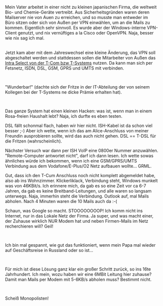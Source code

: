 <html><body><p>Mein Vater arbeitet in einer nicht zu kleinen japanischen Firma, die weltweit Bio- und Chemie-Geräte vertreibt. Aus Sicherheitsgründen waren deren Mailserver nie von Auen zu erreichen, und so musste man entweder im Büro sitzen oder sich von Außen per VPN einwählen, um an die Mails zu kommen. Eigentlich sehr sinnvoll. Es wurde aber der Windows-interne VPN-Client genutzt, und nix vernüftiges a la Cisco oder OpenVPN. Naja, besser wie nix sag ich mal.<br>

<br>

Jetzt kam aber mit dem Jahreswechsel eine kleine Änderung, das VPN soll abgeschaltet werden und stattdessen sollen die Mitarbeiter von Außen das <a href="http://www.mittelstand.t-systems.de/msp/cms/content/MSP/de/39908" target="_blank">Intra Select von der T-Com bzw T-Systems</a> nutzen. Da kann man sich per Fetsnetz, ISDN, DSL, GSM, GPRS und UMTS mit verbinden.<br>

<br>

"Wunderbar!" (dachte sich der Fritze in der IT-Abteilung der von seinem Kollegen bei der T-Systems ne dicke Prämie erhalten hat).<br>

<br>

Das ganze System hat einen kleinen Hacken: was ist, wenn man in einem Rosa-freien Haushalt lebt? Naja, ich durfte es eben testen.<br>

DSL fällt schonmal flach, haben wir hier nicht. ISH-Kabel ist da schon viel besser ;-) Aber ich wette, wenn ich das am Alice-Anschluss von meiner Freundin ausprobieren sollte, wird das auch nicht gehen. DSL == T-DSL für die Fritzen (wahrscheinlich).<br>

Nächster Versuch war dann per ISH VoIP eine 0800er Nummer anzuwählen. "Remote-Computer antwortet nicht", darf ich dann lesen. Ich wette sowas ähnliches würde ich bekommen, wenn ich eine GSM/GPRS/UMTS Verbindung aus dem Vodafone/E-Plus/O2 Netz aufbauen wollte... GRML.<br>

Gut, dass ich den T-Cum Anschluss noch nicht komplett abgemeldet habe, also ab ins Wohnzimmer. Klickerliklack, Verbindung steht, Windows munkelt was von 46KBit/s. Ich erinnere mich, da gab es so eine Zeit vor ca 6-7 Jahren, da gab es keine Breitband-Leitungen, und alle waren so langsam unterwegs. Naja, immerhin steht die Verbindung. Outlook auf, mal Mails abholen. Nach 4 Minuten waren die 10 Mails auch da :-(<br>

Schaun, was Google so macht. STOOOOOOOOP! Ich komm nicht ins Internet, nur in das Lokale Netz der Firma. Ja super, und was macht einer, der Zuhause wirklich NUR Modem hat und neben Firmen-Mails im Netz recherchieren will? Geil!<br>

<br>

Ich bin mal gespannt, wie gut das funktioniert, wenn mein Papa mal wieder auf Geschäftsreise in Russland oder so ist...<br>

<br>

Für mich ist diese Lösung ganz klar ein großer Schritt zurück, so ins 16te Jahrhundert. Ich mein, wozu haben wir eine 6MBit Leitung hier zuhause? Damit man Mails per Modem mit 5-6KB/s abholen muss? Bestimmt nicht.<br>

<br>

Scheiß Monopolisten!</p></body></html>